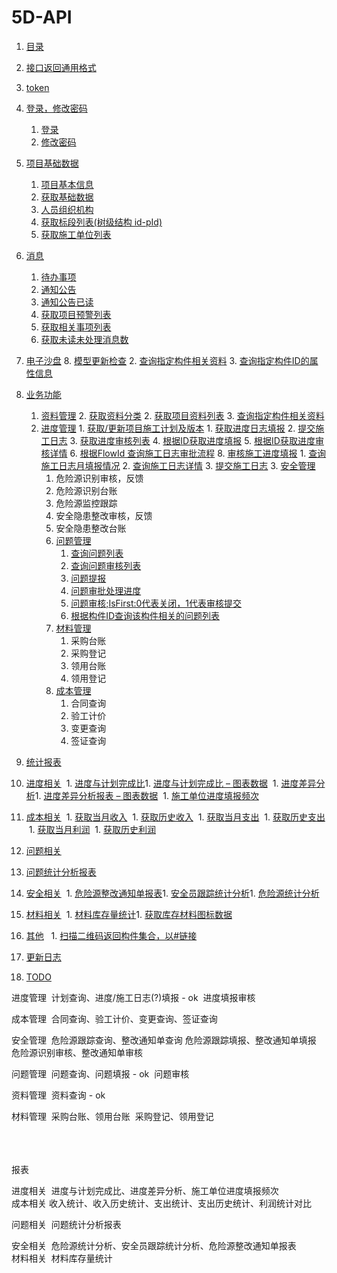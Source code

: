 # 5D-API



1. [目录](README.md)
2. [接口返回通用格式](api/接口返回通用格式.md)
3. [token](api/token.md)
4. [登录，修改密码](api/login/README.md)
    1. [登录](api/login/login.md)
    1. [修改密码](api/login/changePwd.md)
5. [项目基础数据](api/project/README.md)
    1. [项目基本信息](api/project/getProjectInfo.md)
    1. [获取基础数据](api/project/getBaseData.md)
    1. [人员组织机构](api/project/getOrganizatioNew.md)
    1. [获取标段列表(树级结构 id-pId)](api/project/getSectionList.md)
    1. [获取施工单位列表](api/project/getConstUnitList.md)
6. [消息](api/message/README.md)
    1. [待办事项](api/message/getTODOs.md)
    1. [通知公告](api/message/getNotices.md)
    1. [通知公告已读](api/message/updateNotice.md)
    1. [获取项目预警列表](api/message/GetWarnings.md)
    1. [获取相关事项列表](api/message/GetRelevants.md)
    1. [获取未读未处理消息数](api/message/GetMessageNum.md)
7. [电子沙盘](api/bim/README.md)
      8. [模型更新检查](api/bim/checkModels.md)
      2. [查询指定构件相关资料](api/business/DocumentMng/ModelFileList.md)
      3. [查询指定构件ID的属性信息](api/bim/ModelGuidData.md)
8. [业务功能](api/business/README.md)
      1. [资料管理](api/business/DocumentMng/README.md)
         2. [获取资料分类](api/business/DocumentMng/ProjectFileTree.md)
         2. [获取项目资料列表](api/business/DocumentMng/ProjectFileList.md)
         3. [查询指定构件相关资料](api/business/DocumentMng/ModelFileList.md)
      2. [进度管理](api/business/Progress/README.md)
                1. [获取/更新项目施工计划及版本](api/business/Progress/getPlanAndVersion.md)
             1. [获取进度日志填报](api/business/Progress/getPlanProgressInfo.md)
             2. [提交施工日志](api/business/Progress/setPlanSubmitHistory.md)
             3. [获取进度审核列表](api/business/Progress/GetPlanApplData.md)
             4. [根据ID获取进度填报](api/business/Progress/getPlanLogById.md)
             5. [根据ID获取进度审核详情](api/business/Progress/getProgressVerifyLogById.md)
             6. [根据FlowId 查询施工日志审批流程](api/business/Progress/getFlowInfoLogByLogID.md)
                8. [审核施工进度填报](api/business/Progress/auditingPlanLog.md)
             1. [查询施工日志月填报情况](api/business/Progress/GetConstructMonthLogStatus.md)
             2. [查询施工日志详情](api/business/Progress/GetConstructMonthLogInfo.md)
             3. [提交施工日志](api/business/Progress/submitConstructMonthLog.md)
         3. [安全管理](api/business/SafeWork/README.md)
            1. 危险源识别审核，反馈
            2. 危险源识别台账
            3. 危险源监控跟踪
            4. 安全隐患整改审核，反馈
            5. 安全隐患整改台账
         4. [问题管理](api/business/Problem/README.md)
            1. [查询问题列表](api/business/Problem/getQualityQuesList.md)
            2. [查询问题审核列表](api/business/Problem/getQualityQuesApplList.md)
            3. [问题提报](api/business/Problem/setQualityQuest.md)
            4. [问题审批处理进度](api/business/Problem/getQualityCheckProcess.md)
            5. [问题审核;IsFirst:0代表关闭，1代表审核提交](api/business/Problem/auditingQualityQues.md)
            6. [根据构件ID查询该构件相关的问题列表](api/business/Problem/GetProblemsByGuid.md)
         5. [材料管理](api/business/MaterialMng/README.md) 
            1. 采购台账
            2. 采购登记
            3. 领用台账   
            4. 领用登记
         6. [成本管理](api/business/CostMng/README.md)
            1. 合同查询
            2. 验工计价
            3. 变更查询
            4. 签证查询

9. [统计报表](api/chart/README.md)

  10. [进度相关](api/chart/Progress/README.md)
       ​    1. [进度与计划完成比](api/chart/Progress/GetScheduleCompletionRatio.md)
       ​    1. [进度与计划完成比 – 图表数据](api/chart/Progress/GetScheduleCompletionRatioCharts.md)
       ​    1. [进度差异分析](api/chart/Progress/GetScheduleVarianceAnalysis.md)
       ​    1. [进度差异分析报表 – 图表数据](api/chart/Progress/GetScheduleVarianceAnalysisCharts.md)
       ​    1. [施工单位进度填报频次](api/chart/Progress/GetUnitFrequencyOfFilling.md)

  11. [成本相关](api/chart/Cost/README.md)
          ​    1. [获取当月收入](api/chart/Cost/GetIncomeStatistics.md)
          ​    1. [获取历史收入](api/chart/Cost/GetIncomeHistory.md)
          ​    1. [获取当月支出](api/chart/Cost/GetExpenditureStatistics.md)
          ​    1. [获取历史支出](api/chart/Cost/GetExpenditureHistory.md)
          ​    1. [获取当月利润](api/chart/Cost/GetProfitStatistics.md)
          ​    1. [获取历史利润](api/chart/Cost/GetProfitHistory.md)

  12. [问题相关](api/chart/Problem/README.md)

   13. [问题统计分析报表](api/chart/Problem/GetStatisticalAnalysisReport.md)

  14. [安全相关](api/chart/Safework/README.md)
          ​    1. [危险源整改通知单报表](api/chart/Safework/GetRiskSourceRectificationNotice.md)
          ​    1. [安全员跟踪统计分析](api/chart/Safework/GetTrackingStatisticalOfSecurityPersonnel.md)
          ​    1. [危险源统计分析](api/chart/Safework/GetStatisticalAnalysisOfHazardSources.md)

  15. [材料相关](api/chart/Material/README.md)
          ​    1. [材料库存量统计](api/chart/Material/GetMaterialIinventoryStatistics.md)
          ​    1. [获取库存材料图标数据](api/chart/Material/GetMaterialStockRecord.md)

16. [其他](api/other/README.md)
          ​      ​      1. [扫描二维码返回构件集合，以#链接](api/other/GetActorIDsByQrNumber.md)

17. [更新日志](log.md)

18. [TODO](TODO.md)



进度管理
​    计划查询、进度/施工日志(?)填报  - ok
​	进度填报审核

成本管理
​    合同查询、验工计价、变更查询、签证查询

安全管理
​	危险源跟踪查询、整改通知单查询
​	危险源跟踪填报、整改通知单填报
​	危险源识别审核、整改通知单审核

问题管理
​    问题查询、问题填报 - ok
​	问题审核

资料管理
​	资料查询 - ok

材料管理 
​	采购台账、领用台账
​	采购登记、领用登记
​	
​	


​	
​	
报表

进度相关
​	进度与计划完成比、进度差异分析、施工单位进度填报频次
​	
成本相关
​	收入统计、收入历史统计、支出统计、支出历史统计、利润统计对比

问题相关
​	问题统计分析报表

安全相关
​	危险源统计分析、安全员跟踪统计分析、危险源整改通知单报表
​	
材料相关
​	材料库存量统计